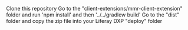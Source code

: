 Clone this repository
Go to the "client-extensions/mmr-client-extension" folder and run 'npm install' and then '../../gradlew build'
Go to the "dist" folder and copy the zip file into your Liferay DXP "deploy" folder
